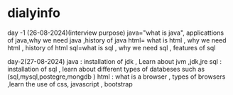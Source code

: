 # dialyinfo
day -1 (26-08-2024)(interview purpose)
java="what is java", applicattions of java,why we need java ,history of java
html= what is html , why we need html , history of html
sql=what is sql , why we need sql , features of sql

day-2(27-08-2024)
java : installation of jdk , Learn about jvm ,jdk,jre
sql  : installation of sql , learn about different types of databeses such as (sql,mysql,postegre,mongdb )
html : what is a browser , types of browsers ,learn the use of css, javascript , bootstrap 
